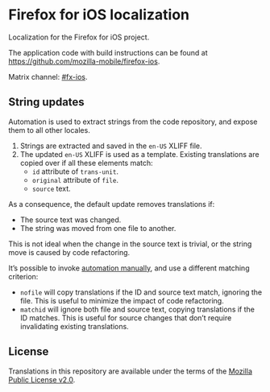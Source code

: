 # Firefox for iOS localization

Localization for the Firefox for iOS project.

The application code with build instructions can be found
at <https://github.com/mozilla-mobile/firefox-ios>.

Matrix channel: [#fx-ios](https://chat.mozilla.org/#/room/%23fx-ios:mozilla.org).

## String updates

Automation is used to extract strings from the code repository, and expose them to all other locales.

1. Strings are extracted and saved in the `en-US` XLIFF file.
2. The updated `en-US` XLIFF is used as a template. Existing translations are copied over if all these elements match:
    * `id` attribute of `trans-unit`.
    * `original` attribute of `file`.
    * `source` text.

As a consequence, the default update removes translations if:
* The source text was changed.
* The string was moved from one file to another.

This is not ideal when the change in the source text is trivial, or the string move is caused by code refactoring.

It’s possible to invoke [automation manually](https://github.com/mozilla-l10n/firefoxios-l10n/actions/workflows/updateexport_strings.yml), and use a different matching criterion:
* `nofile` will copy translations if the ID and source text match, ignoring the file. This is useful to minimize the impact of code refactoring.
* `matchid` will ignore both file and source text, copying translations if the ID matches. This is useful for source changes that don’t require invalidating existing translations.

## License

Translations in this repository are available under the terms of the [Mozilla Public License v2.0](http://www.mozilla.org/MPL/2.0/).
